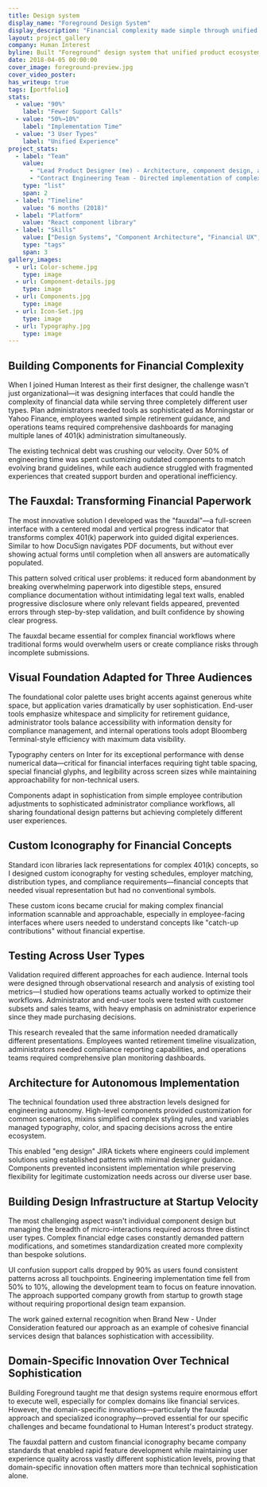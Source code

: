 ```yaml
---
title: Design system
display_name: "Foreground Design System"
display_description: "Financial complexity made simple through unified component architecture"
layout: project_gallery
company: Human Interest
byline: Built "Foreground" design system that unified product ecosystem across three user types while enabling engineering team to implement designs autonomously
date: 2018-04-05 00:00:00
cover_image: foreground-preview.jpg
cover_video_poster: 
has_writeup: true
tags: [portfolio]
stats:
  - value: "90%"
    label: "Fewer Support Calls"
  - value: "50%→10%"
    label: "Implementation Time"
  - value: "3 User Types"
    label: "Unified Experience"
project_stats:
  - label: "Team"
    value: 
      - "Lead Product Designer (me) - Architecture, component design, and implementation"
      - "Contract Engineering Team - Directed implementation of complex components"
    type: "list"
    span: 2
  - label: "Timeline"
    value: "6 months (2018)"
  - label: "Platform"
    value: "React component library"
  - label: "Skills"
    value: ["Design Systems", "Component Architecture", "Financial UX", "Cross-functional Leadership"]
    type: "tags"
    span: 3
gallery_images:
  - url: Color-scheme.jpg
    type: image
  - url: Component-details.jpg
    type: image
  - url: Components.jpg
    type: image
  - url: Icon-Set.jpg
    type: image
  - url: Typography.jpg
    type: image
---
```


## Building Components for Financial Complexity

When I joined Human Interest as their first designer, the challenge wasn't just organizational—it was designing interfaces that could handle the complexity of financial data while serving three completely different user types. Plan administrators needed tools as sophisticated as Morningstar or Yahoo Finance, employees wanted simple retirement guidance, and operations teams required comprehensive dashboards for managing multiple lanes of 401(k) administration simultaneously.

The existing technical debt was crushing our velocity. Over 50% of engineering time was spent customizing outdated components to match evolving brand guidelines, while each audience struggled with fragmented experiences that created support burden and operational inefficiency.

## The Fauxdal: Transforming Financial Paperwork

The most innovative solution I developed was the "fauxdal"—a full-screen interface with a centered modal and vertical progress indicator that transforms complex 401(k) paperwork into guided digital experiences. Similar to how DocuSign navigates PDF documents, but without ever showing actual forms until completion when all answers are automatically populated.

This pattern solved critical user problems: it reduced form abandonment by breaking overwhelming paperwork into digestible steps, ensured compliance documentation without intimidating legal text walls, enabled progressive disclosure where only relevant fields appeared, prevented errors through step-by-step validation, and built confidence by showing clear progress.

The fauxdal became essential for complex financial workflows where traditional forms would overwhelm users or create compliance risks through incomplete submissions.

## Visual Foundation Adapted for Three Audiences

The foundational color palette uses bright accents against generous white space, but application varies dramatically by user sophistication. End-user tools emphasize whitespace and simplicity for retirement guidance, administrator tools balance accessibility with information density for compliance management, and internal operations tools adopt Bloomberg Terminal-style efficiency with maximum data visibility.

Typography centers on Inter for its exceptional performance with dense numerical data—critical for financial interfaces requiring tight table spacing, special financial glyphs, and legibility across screen sizes while maintaining approachability for non-technical users.

Components adapt in sophistication from simple employee contribution adjustments to sophisticated administrator compliance workflows, all sharing foundational design patterns but achieving completely different user experiences.

## Custom Iconography for Financial Concepts

Standard icon libraries lack representations for complex 401(k) concepts, so I designed custom iconography for vesting schedules, employer matching, distribution types, and compliance requirements—financial concepts that needed visual representation but had no conventional symbols.

These custom icons became crucial for making complex financial information scannable and approachable, especially in employee-facing interfaces where users needed to understand concepts like "catch-up contributions" without financial expertise.

## Testing Across User Types

Validation required different approaches for each audience. Internal tools were designed through observational research and analysis of existing tool metrics—I studied how operations teams actually worked to optimize their workflows. Administrator and end-user tools were tested with customer subsets and sales teams, with heavy emphasis on administrator experience since they made purchasing decisions.

This research revealed that the same information needed dramatically different presentations. Employees wanted retirement timeline visualization, administrators needed compliance reporting capabilities, and operations teams required comprehensive plan monitoring dashboards.

## Architecture for Autonomous Implementation

The technical foundation used three abstraction levels designed for engineering autonomy. High-level components provided customization for common scenarios, mixins simplified complex styling rules, and variables managed typography, color, and spacing decisions across the entire ecosystem.

This enabled "eng design" JIRA tickets where engineers could implement solutions using established patterns with minimal designer guidance. Components prevented inconsistent implementation while preserving flexibility for legitimate customization needs across our diverse user base.

## Building Design Infrastructure at Startup Velocity

The most challenging aspect wasn't individual component design but managing the breadth of micro-interactions required across three distinct user types. Complex financial edge cases constantly demanded pattern modifications, and sometimes standardization created more complexity than bespoke solutions.

UI confusion support calls dropped by 90% as users found consistent patterns across all touchpoints. Engineering implementation time fell from 50% to 10%, allowing the development team to focus on feature innovation. The approach supported company growth from startup to growth stage without requiring proportional design team expansion.

The work gained external recognition when Brand New - Under Consideration featured our approach as an example of cohesive financial services design that balances sophistication with accessibility.

## Domain-Specific Innovation Over Technical Sophistication

Building Foreground taught me that design systems require enormous effort to execute well, especially for complex domains like financial services. However, the domain-specific innovations—particularly the fauxdal approach and specialized iconography—proved essential for our specific challenges and became foundational to Human Interest's product strategy.

The fauxdal pattern and custom financial iconography became company standards that enabled rapid feature development while maintaining user experience quality across vastly different sophistication levels, proving that domain-specific innovation often matters more than technical sophistication alone.
